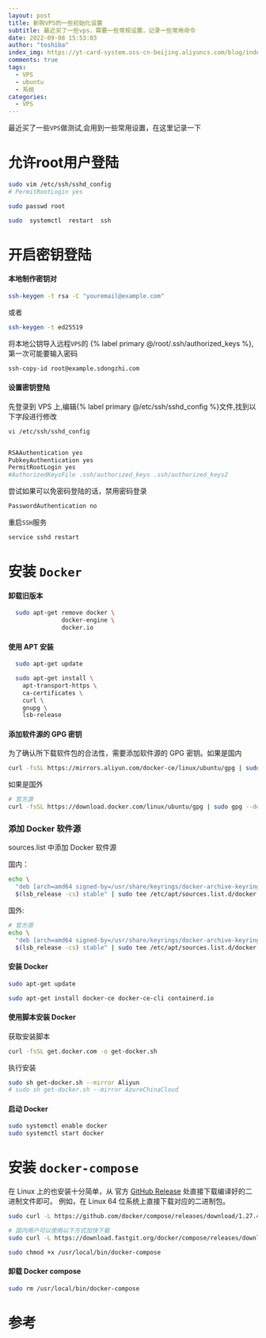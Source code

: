 ```yaml
---
layout: post
title: 新购VPS的一些初始化设置
subtitle: 最近买了一些vps，需要一些常规设置，记录一些常用命令
date: 2022-09-08 15:53:03
author: "toshiba"
index_img: https://yt-card-system.oss-cn-beijing.aliyuncs.com/blog/index_img/vps.png
comments: true
tags:
  - VPS
  - ubuntu
  - 系统
categories:
  - VPS
---
```


最近买了一些`VPS`做测试,会用到一些常用设置，在这里记录一下


# 允许root用户登陆
```bash
sudo vim /etc/ssh/sshd_config  
# PermitRootLogin yes

sudo passwd root

sudo  systemctl  restart  ssh

```

# 开启密钥登陆

#### 本地制作密钥对

```bash
ssh-keygen -t rsa -C "youremail@example.com"
```

或者

```bash
ssh-keygen -t ed25519
```

将本地公钥导入远程`VPS`的 {% label primary @/root/.ssh/authorized_keys %},第一次可能要输入密码

```bash
ssh-copy-id root@example.sdongzhi.com
```

#### 设置密钥登陆

先登录到 VPS 上,编辑{% label primary @/etc/ssh/sshd_config %}文件,找到以下字段进行修改

```bash
vi /etc/ssh/sshd_config


RSAAuthentication yes
PubkeyAuthentication yes
PermitRootLogin yes
#AuthorizedKeysFile	.ssh/authorized_keys .ssh/authorized_keys2
```

尝试如果可以免密码登陆的话，禁用密码登录

```bash
PasswordAuthentication no
```

重启`SSH`服务

```bash
service sshd restart
```

# 安装 `Docker`

#### 卸载旧版本

```bash
  sudo apt-get remove docker \
               docker-engine \
               docker.io
```

#### 使用 APT 安装

```bash
  sudo apt-get update
```

```bash
  sudo apt-get install \
    apt-transport-https \
    ca-certificates \
    curl \
    gnupg \
    lsb-release
```

#### 添加软件源的 GPG 密钥

为了确认所下载软件包的合法性，需要添加软件源的 GPG 密钥。如果是国内

```bash
curl -fsSL https://mirrors.aliyun.com/docker-ce/linux/ubuntu/gpg | sudo gpg --dearmor -o /usr/share/keyrings/docker-archive-keyring.gpg
```

如果是国外

```bash
# 官方源
curl -fsSL https://download.docker.com/linux/ubuntu/gpg | sudo gpg --dearmor -o /usr/share/keyrings/docker-archive-keyring.gpg
```

### 添加 Docker 软件源

sources.list 中添加 Docker 软件源

国内：

```bash
echo \
  "deb [arch=amd64 signed-by=/usr/share/keyrings/docker-archive-keyring.gpg] https://mirrors.aliyun.com/docker-ce/linux/ubuntu \
  $(lsb_release -cs) stable" | sudo tee /etc/apt/sources.list.d/docker.list > /dev/null
```

国外:

```bash
# 官方源
echo \
  "deb [arch=amd64 signed-by=/usr/share/keyrings/docker-archive-keyring.gpg] https://download.docker.com/linux/ubuntu \
  $(lsb_release -cs) stable" | sudo tee /etc/apt/sources.list.d/docker.list > /dev/null
```

#### 安装 Docker

```bash
sudo apt-get update
```

```bash
sudo apt-get install docker-ce docker-ce-cli containerd.io
```

#### 使用脚本安装 Docker

获取安装脚本

```bash
curl -fsSL get.docker.com -o get-docker.sh
```

执行安装

```bash
sudo sh get-docker.sh --mirror Aliyun
# sudo sh get-docker.sh --mirror AzureChinaCloud
```

#### 启动 Docker

```bash
sudo systemctl enable docker
sudo systemctl start docker
```

# 安装 `docker-compose`

在 Linux 上的也安装十分简单，从 官方 [GitHub Release](https://github.com/docker/compose/releases) 处直接下载编译好的二进制文件即可。
例如，在 Linux 64 位系统上直接下载对应的二进制包。

```bash
sudo curl -L https://github.com/docker/compose/releases/download/1.27.4/docker-compose-`uname -s`-`uname -m` > /usr/local/bin/docker-compose

# 国内用户可以使用以下方式加快下载
sudo curl -L https://download.fastgit.org/docker/compose/releases/download/1.27.4/docker-compose-`uname -s`-`uname -m` > /usr/local/bin/docker-compose

sudo chmod +x /usr/local/bin/docker-compose
```

#### 卸载 Docker compose

```bash
sudo rm /usr/local/bin/docker-compose
```

# 参考

[^1]: [Docker-从入门到实践](https://yeasy.gitbook.io/docker_practice/install/ubuntu)
[^2]: [vps ping 测试、去程/回程路由跟踪、vps 一键测试脚本](https://v2xtls.org/vps-ping%e6%b5%8b%e8%af%95%e3%80%81%e5%8e%bb%e7%a8%8b-%e5%9b%9e%e7%a8%8b%e8%b7%af%e7%94%b1%e8%b7%9f%e8%b8%aa%e3%80%81vps%e4%b8%80%e9%94%ae%e6%b5%8b%e8%af%95%e8%84%9a%e6%9c%ac/)
